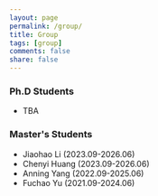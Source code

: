 ```yaml
---
layout: page
permalink: /group/
title: Group
tags: [group]
comments: false
share: false
---
```



### Ph.D Students
* TBA
  
### Master's Students
* Jiaohao Li (2023.09-2026.06)
* Chenyi Huang (2023.09-2026.06)
* Anning Yang (2022.09-2025.06)
* Fuchao Yu (2021.09-2024.06)

